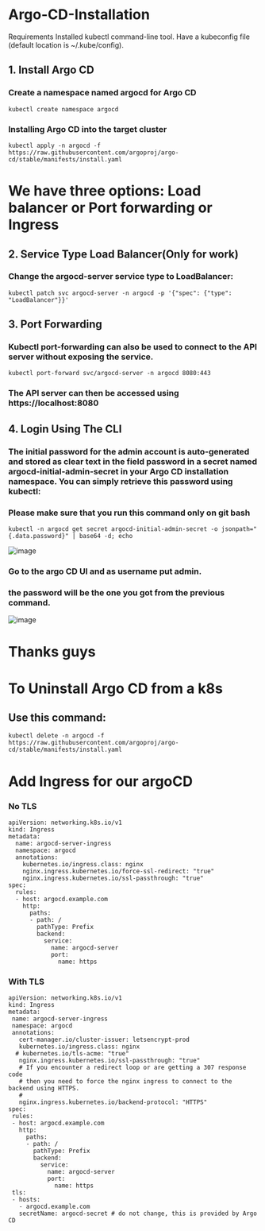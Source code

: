 # Argo-CD-Installation
Requirements
Installed kubectl command-line tool.
Have a kubeconfig file (default location is ~/.kube/config).

## 1. Install Argo CD
### Create a namespace named argocd for Argo CD
```
kubectl create namespace argocd
```
### Installing Argo CD into the target cluster
```
kubectl apply -n argocd -f https://raw.githubusercontent.com/argoproj/argo-cd/stable/manifests/install.yaml
```
# We have three options: Load balancer or Port forwarding or Ingress
## 2. Service Type Load Balancer(Only for work)

### Change the argocd-server service type to LoadBalancer:
```
kubectl patch svc argocd-server -n argocd -p '{"spec": {"type": "LoadBalancer"}}'
```
## 3. Port Forwarding
### Kubectl port-forwarding can also be used to connect to the API server without exposing the service.
```
kubectl port-forward svc/argocd-server -n argocd 8080:443
```
### The API server can then be accessed using https://localhost:8080
## 4. Login Using The CLI
### The initial password for the admin account is auto-generated and stored as clear text in the field password in a secret named argocd-initial-admin-secret in your Argo CD installation namespace. You can simply retrieve this password using kubectl:
### Please make sure that you run this command only on git bash
```
kubectl -n argocd get secret argocd-initial-admin-secret -o jsonpath="{.data.password}" | base64 -d; echo
```
![image](https://user-images.githubusercontent.com/107158398/182578029-b1309b9e-7317-4b54-876f-c47285614dcd.png)

### Go to the argo CD UI and as username put admin. 
### the password will be the one you got from the previous command.
![image](https://user-images.githubusercontent.com/107158398/182578162-59320f6d-93f2-4e05-b5d0-d03867d3e367.png)
# Thanks guys
# To Uninstall Argo CD from a k8s
## Use this command:
```
kubectl delete -n argocd -f https://raw.githubusercontent.com/argoproj/argo-cd/stable/manifests/install.yaml
```
# Add Ingress for our argoCD
### No TLS
```
apiVersion: networking.k8s.io/v1
kind: Ingress
metadata:
  name: argocd-server-ingress
  namespace: argocd
  annotations:
    kubernetes.io/ingress.class: nginx
    nginx.ingress.kubernetes.io/force-ssl-redirect: "true"
    nginx.ingress.kubernetes.io/ssl-passthrough: "true"
spec:
  rules:
  - host: argocd.example.com
    http:
      paths:
      - path: /
        pathType: Prefix
        backend:
          service:
            name: argocd-server
            port:
              name: https
 ```
 ### With TLS
 ```
 apiVersion: networking.k8s.io/v1
kind: Ingress
metadata:
  name: argocd-server-ingress
  namespace: argocd
  annotations:
    cert-manager.io/cluster-issuer: letsencrypt-prod
    kubernetes.io/ingress.class: nginx
   # kubernetes.io/tls-acme: "true"
    nginx.ingress.kubernetes.io/ssl-passthrough: "true"
    # If you encounter a redirect loop or are getting a 307 response code
    # then you need to force the nginx ingress to connect to the backend using HTTPS.
    #
    nginx.ingress.kubernetes.io/backend-protocol: "HTTPS"
spec:
  rules:
  - host: argocd.example.com
    http:
      paths:
      - path: /
        pathType: Prefix
        backend:
          service:
            name: argocd-server
            port:
              name: https
  tls:
  - hosts:
    - argocd.example.com
    secretName: argocd-secret # do not change, this is provided by Argo CD
 ```
